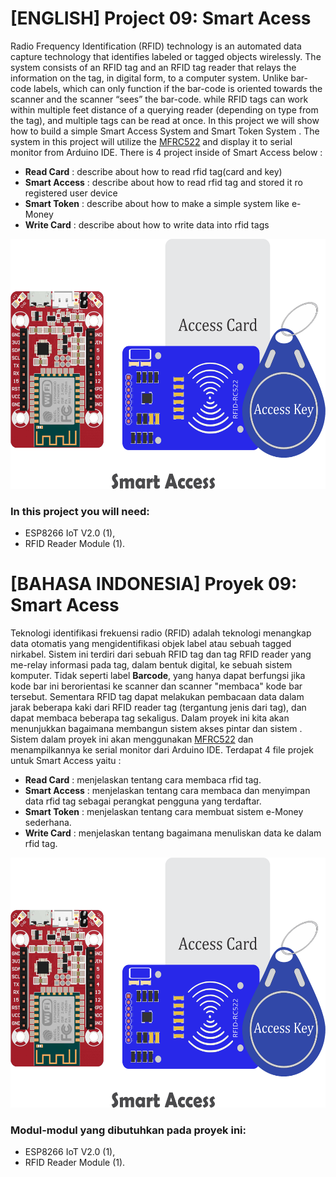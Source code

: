 # [ENGLISH] Project 09: Smart Acess
Radio Frequency Identification (RFID) technology is an automated data capture technology that identifies labeled or tagged objects wirelessly. The system consists of an RFID tag and an RFID tag reader that relays the information on the tag, in digital form, to a computer system. Unlike bar-code labels, which can only function if the bar-code is oriented towards the scanner and the scanner “sees” the bar-code.  while RFID tags can  work within multiple feet distance of a querying reader (depending on type from the tag), and multiple tags can be read at once. In this project we will show how to build a simple Smart Access System and Smart Token System . The system in this project will utilize the [MFRC522](https://www.nxp.com/docs/en/data-sheet/MF1S50YYX_V1.pdf) and display it to serial monitor from Arduino IDE. There is 4 project inside of Smart Access below :

* **Read Card**		  : describe about how to read rfid tag(card and key)
* **Smart Access**	: describe about how to read rfid tag and stored it ro registered user device
* **Smart Token**	  : describe about how to make a simple system like e-Money
* **Write Card**	  : describe about how to write data into rfid tags

<img src="/images/09_smart_access_2.png" height="400">

### In this project you will need:
* ESP8266 IoT V2.0 (1),
* RFID Reader Module (1).

# [BAHASA INDONESIA] Proyek 09: Smart Acess
Teknologi identifikasi frekuensi radio (RFID)  adalah teknologi menangkap data otomatis yang mengidentifikasi objek label atau sebuah tagged nirkabel. Sistem ini terdiri dari sebuah RFID tag dan tag RFID reader yang me-relay informasi pada tag, dalam bentuk digital, ke sebuah sistem komputer. Tidak seperti label **Barcode**, yang hanya dapat berfungsi jika kode bar ini berorientasi ke scanner dan scanner "membaca" kode bar tersebut. Sementara RFID tag dapat melakukan pembacaan data dalam jarak beberapa kaki dari RFID reader tag (tergantung jenis dari tag), dan dapat membaca beberapa tag sekaligus. Dalam proyek ini kita akan menunjukkan bagaimana membangun sistem akses pintar dan sistem . Sistem dalam proyek ini akan menggunakan [MFRC522](https://www.nxp.com/docs/en/data-sheet/MF1S50YYX_V1.pdf) dan menampilkannya ke serial monitor dari Arduino IDE. Terdapat 4 file projek untuk Smart Access yaitu :

* **Read Card**		  : menjelaskan tentang cara membaca rfid tag.
* **Smart Access**	: menjelaskan tentang cara membaca dan menyimpan data rfid tag sebagai perangkat pengguna yang terdaftar.
* **Smart Token**	  : menjelaskan tentang cara membuat sistem e-Money sederhana.
* **Write Card**	  : menjelaskan tentang bagaimana menuliskan data ke dalam rfid tag.

<img src="/images/09_smart_access_2.png" height="400">

### Modul-modul yang dibutuhkan pada proyek ini:
* ESP8266 IoT V2.0 (1),
* RFID Reader Module (1).



